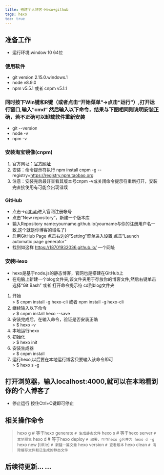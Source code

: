 ```yaml
---
title: 搭建个人博客-Hexo+github
tags: hexo
toc: true
---
```

##  准备工作

*  运行环境:window 10 64位

### 使用软件
* git  version 2.15.0.windows.1
* node v8.9.0
* npm  v5.5.1 或者 cnpm v5.1.1
<!-- more -->
### 同时按下Win键和R键（或者点击“开始菜单”->点击“运行”）,打开运行窗口,输入“cmd” 然后输入以下命令，结果与下图相同则说明安装正确，若不正确可以卸载软件重新安装

* git --version
* node -v
* npm -v 

### 安装淘宝镜像(cnpm)

  1. 官方网址：<a href="http://npm.taobao.org">官方网址</a>
  2. 安装：命令提示符执行 npm install cnpm -g --registry=https://registry.npm.taobao.org
  3. 注意：安装完后最好查看其版本号cnpm -v或关闭命令提示符重新打开，安装完直接使用有可能会出现错误 

### GitHub

* 点击-><a href="https://github.com/">github</a>进入官网注册帐号
* 点击”New repository”，新建一个版本库
* 输入Repository name:yourname.github.io(yourname与你的注册用户名一致,这个就是你博客的域名了) 
* 启用GitHub Page 点击右边的“Setting”菜单进入设置,点击”Launch automatic page generator” 
* 找到如这样 https://18701932036.github.io/ 一个网址

### 安装Hexo

* hexo是基于node.js的静态博客，官网也是搭建在GitHub上 
* 在电脑上新建一个blog文件夹,该文件夹用于存放你的博客文件,然后右键单击选择“Git Bash” 或者 打开命令提示符 cd到blog文件夹
<ol>

<li>开始</li>
> $ cnpm install -g hexo-cli 或者 npm install -g hexo-cli

<li>继续输入以下命令</li>
> $ cnpm install hexo --save

<li>安装完成后，在输入命令，验证是否安装正确</li>
> $ hexo -v

<li> 本地运行hexo</li>
<li>初始化</li>
> $ hexo init

<li>安装生成器</li>
> $ cnpm install 

<li>运行hexo,以后要在本地运行博客只要输入该命令即可</li>
> $ hexo s -g 

</ol>

## 打开浏览器，输入localhost:4000,就可以在本地看到你的个人博客了 

* 停止运行 按住Ctrl+C键即可停止

## 相关操作命令

> hexo g # 等于hexo generate `# 生成静态文件`
> hexo s # 等于hexo server `# 本地预览`
> hexo d # 等于hexo deploy `# 部署，可与hexo g合并为 hexo d -g`
> hexo new [tittle] `# 新建一篇文章`
> hexo version `# 查看版本`
> hexo clean `# 清除缓存文件和已生成的静态文件`

## 后续待更新... ...